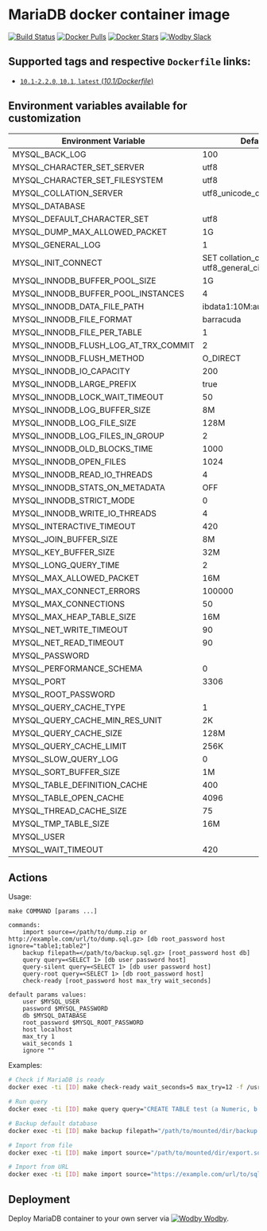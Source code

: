 # MariaDB docker container image

[![Build Status](https://travis-ci.org/wodby/mariadb.svg?branch=master)](https://travis-ci.org/wodby/mariadb)
[![Docker Pulls](https://img.shields.io/docker/pulls/wodby/mariadb.svg)](https://hub.docker.com/r/wodby/mariadb)
[![Docker Stars](https://img.shields.io/docker/stars/wodby/mariadb.svg)](https://hub.docker.com/r/wodby/mariadb)
[![Wodby Slack](http://slack.wodby.com/badge.svg)](http://slack.wodby.com)

## Supported tags and respective `Dockerfile` links:

- [`10.1-2.2.0`, `10.1`, `latest` (*10.1/Dockerfile*)](https://github.com/wodby/mariadb/tree/master/10.1/Dockerfile)

## Environment variables available for customization

| Environment Variable | Default Value | Description |
| -------------------- | ------------- | ----------- |
| MYSQL_BACK_LOG                        | 100                                        | |
| MYSQL_CHARACTER_SET_SERVER            | utf8                                       | |
| MYSQL_CHARACTER_SET_FILESYSTEM        | utf8                                       | |
| MYSQL_COLLATION_SERVER                | utf8_unicode_ci                            | |
| MYSQL_DATABASE                        |                                            | |
| MYSQL_DEFAULT_CHARACTER_SET           | utf8                                       | | 
| MYSQL_DUMP_MAX_ALLOWED_PACKET         | 1G                                         | |
| MYSQL_GENERAL_LOG                     | 1                                          | |
| MYSQL_INIT_CONNECT                    | SET collation_connection = utf8_general_ci | |
| MYSQL_INNODB_BUFFER_POOL_SIZE         | 1G                                         | |
| MYSQL_INNODB_BUFFER_POOL_INSTANCES    | 4                                          | |
| MYSQL_INNODB_DATA_FILE_PATH           | ibdata1:10M:autoextend:max:10G             | |
| MYSQL_INNODB_FILE_FORMAT              | barracuda                                  | |
| MYSQL_INNODB_FILE_PER_TABLE           | 1                                          | |
| MYSQL_INNODB_FLUSH_LOG_AT_TRX_COMMIT  | 2                                          | |
| MYSQL_INNODB_FLUSH_METHOD             | O_DIRECT                                   | |
| MYSQL_INNODB_IO_CAPACITY              | 200                                        | |
| MYSQL_INNODB_LARGE_PREFIX             | true                                       | |
| MYSQL_INNODB_LOCK_WAIT_TIMEOUT        | 50                                         | |
| MYSQL_INNODB_LOG_BUFFER_SIZE          | 8M                                         | |
| MYSQL_INNODB_LOG_FILE_SIZE            | 128M                                       | |
| MYSQL_INNODB_LOG_FILES_IN_GROUP       | 2                                          | |
| MYSQL_INNODB_OLD_BLOCKS_TIME          | 1000                                       | |
| MYSQL_INNODB_OPEN_FILES               | 1024                                       | |
| MYSQL_INNODB_READ_IO_THREADS          | 4                                          | |
| MYSQL_INNODB_STATS_ON_METADATA        | OFF                                        | |
| MYSQL_INNODB_STRICT_MODE              | 0                                          | |
| MYSQL_INNODB_WRITE_IO_THREADS         | 4                                          | |
| MYSQL_INTERACTIVE_TIMEOUT             | 420                                        | |
| MYSQL_JOIN_BUFFER_SIZE                | 8M                                         | |
| MYSQL_KEY_BUFFER_SIZE                 | 32M                                        | |
| MYSQL_LONG_QUERY_TIME                 | 2                                          | |
| MYSQL_MAX_ALLOWED_PACKET              | 16M                                        | |
| MYSQL_MAX_CONNECT_ERRORS              | 100000                                     | |
| MYSQL_MAX_CONNECTIONS                 | 50                                         | |
| MYSQL_MAX_HEAP_TABLE_SIZE             | 16M                                        | |
| MYSQL_NET_WRITE_TIMEOUT               | 90                                         | |
| MYSQL_NET_READ_TIMEOUT                | 90                                         | |
| MYSQL_PASSWORD                        |                                            | |
| MYSQL_PERFORMANCE_SCHEMA              | 0                                          | |
| MYSQL_PORT                            | 3306                                       | |
| MYSQL_ROOT_PASSWORD                   |                                            | REQUIRED |
| MYSQL_QUERY_CACHE_TYPE                | 1                                          | |
| MYSQL_QUERY_CACHE_MIN_RES_UNIT        | 2K                                         | |
| MYSQL_QUERY_CACHE_SIZE                | 128M                                       | |
| MYSQL_QUERY_CACHE_LIMIT               | 256K                                       | |
| MYSQL_SLOW_QUERY_LOG                  | 0                                          | |
| MYSQL_SORT_BUFFER_SIZE                | 1M                                         | |
| MYSQL_TABLE_DEFINITION_CACHE          | 400                                        | |
| MYSQL_TABLE_OPEN_CACHE                | 4096                                       | |
| MYSQL_THREAD_CACHE_SIZE               | 75                                         | |
| MYSQL_TMP_TABLE_SIZE                  | 16M                                        | |
| MYSQL_USER                            |                                            | |
| MYSQL_WAIT_TIMEOUT                    | 420                                        | |

## Actions

Usage:
```
make COMMAND [params ...]
 
commands:
    import source=</path/to/dump.zip or http://example.com/url/to/dump.sql.gz> [db root_password host ignore="table1;table2"] 
    backup filepath=</path/to/backup.sql.gz> [root_password host db] 
    query query=<SELECT 1> [db user password host] 
    query-silent query=<SELECT 1> [db user password host] 
    query-root query=<SELECT 1> [db root_password host]
    check-ready [root_password host max_try wait_seconds]  
    
default params values:
    user $MYSQL_USER
    password $MYSQL_PASSWORD
    db $MYSQL_DATABASE
    root_password $MYSQL_ROOT_PASSWORD
    host localhost
    max_try 1
    wait_seconds 1
    ignore ""
```

Examples:

```bash
# Check if MariaDB is ready
docker exec -ti [ID] make check-ready wait_seconds=5 max_try=12 -f /usr/local/bin/Makefile

# Run query
docker exec -ti [ID] make query query="CREATE TABLE test (a Numeric, b Numeric, c VARCHAR(255))" -f /usr/local/bin/actions.mk

# Backup default database
docker exec -ti [ID] make backup filepath="/path/to/mounted/dir/backup.sql.gz" -f /usr/local/bin/actions.mk

# Import from file
docker exec -ti [ID] make import source="/path/to/mounted/dir/export.sql.gz" -f /usr/local/bin/actions.mk

# Import from URL
docker exec -ti [ID] make import source="https://example.com/url/to/sql/dump.zip" -f /usr/local/bin/actions.mk
```

## Deployment

Deploy MariaDB container to your own server via [![Wodby](https://www.google.com/s2/favicons?domain=wodby.com) Wodby](https://wodby.com).
